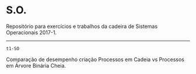 # S.O.

Repositório para exercícios e trabalhos da cadeira de Sistemas Operacionais 2017-1.

------------------------------------------------------------------------------

    t1-SO
Comparação de desempenho criação Processos em Cadeia vs Processos em Árvore Binária Cheia.


